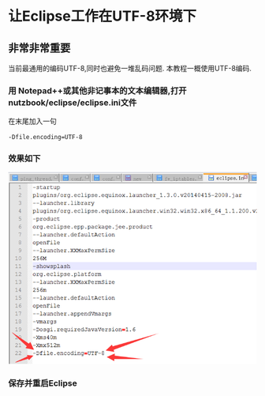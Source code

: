 # 让Eclipse工作在UTF-8环境下

## 非常非常重要

当前最通用的编码UTF-8,同时也避免一堆乱码问题. 本教程一概使用UTF-8编码.

### 用 Notepad++或其他非记事本的文本编辑器,打开nutzbook/eclipse/eclipse.ini文件

在末尾加入一句

```
-Dfile.encoding=UTF-8
```

### 效果如下


![Eclipse与UTF-8](images/eclipse_uft8.png)

### 保存并重启Eclipse
